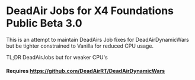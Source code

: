# DeadAir Jobs for X4 Foundations Public Beta 3.0
This is an attempt to maintain DeadAirs Job fixes for DeadAirDynamicWars but be tighter constrained to Vanilla for reduced CPU usage. 

TL;DR
DeadAirJobs but for weaker CPU's

#### Requires https://github.com/DeadAirRT/DeadAirDynamicWars
